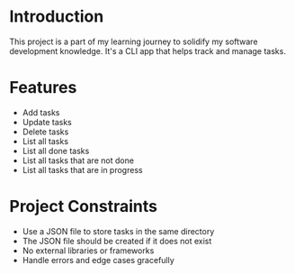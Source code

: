 # Introduction
This project is a part of my learning journey to solidify my software development
knowledge. It's a CLI app that helps track and manage tasks.

# Features
- Add tasks
- Update tasks
- Delete tasks
- List all tasks
- List all done tasks
- List all tasks that are not done
- List all tasks that are in progress

# Project Constraints
- Use a JSON file to store tasks in the same directory
- The JSON file should be created if it does not exist
- No external libraries or frameworks
- Handle errors and edge cases gracefully